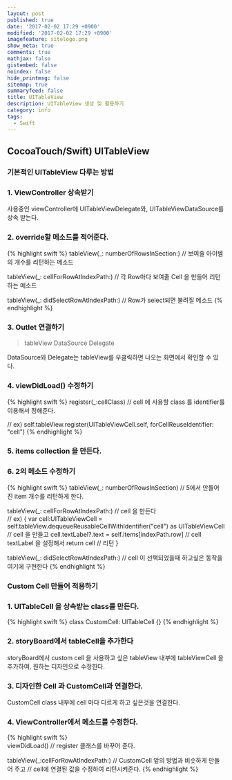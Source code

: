 ```yaml
---
layout: post
published: true
date: '2017-02-02 17:29 +0900'
modified: '2017-02-02 17:29 +0900'
imagefeature: sitelogo.png
show_meta: true
comments: true
mathjax: false
gistembed: false
noindex: false
hide_printmsg: false
sitemap: true
summaryfeed: false
title: UITableView
description: UITableView 생성 및 활용하기
category: info
tags:
  - Swift
---
```

## CocoaTouch/Swift) UITableView

### 기본적인 UITableView 다루는 방법
### 1. ViewController 상속받기
사용중인 viewController에 UITableViewDelegate와, UITableViewDataSource를 상속 받는다.

### 2. override할 메소드를 적어준다.
{% highlight swift %}
tableView(_: numberOfRowsInSection:)
    // 보여줄 아이템의 개수를 리턴하는 메소드
        
tableView(_: cellForRowAtIndexPath:)
	// 각 Row마다 보여줄 Cell 을 만들어 리턴하는 메소드
    
tableView(_: didSelectRowAtIndexPath:)
	// Row가 select되면 불려질 메소드
{% endhighlight %}

### 3. Outlet 연결하기
> tableView
> DataSource
> Delegate

DataSource와 Delegate는 tableView를 우클릭하면 나오는 화면에서 확인할 수 있다.

### 4. viewDidLoad() 수정하기
{% highlight swift %}
register(_:cellClass)
    // cell 에 사용할 class 를 identifier를 이용해서 정해준다.
    
// ex)
self.tableView.register(UITableViewCell.self, forCellReuseIdentifier: "cell")
{% endhighlight %}
    
### 5. items collection 을 만든다.

### 6. 2의 메소드 수정하기
{% highlight swift %}
tableView(_: numberOfRowsInSection)
   	// 5에서 만들어진 item 개수를 리턴하게 한다.
        
tableView(_: cellForRowAtIndexPath:)
	// cell 을 만든다    
// ex)
{
  var cell:UITableViewCell = self.tableView.dequeueReusableCellWithIdentifier("cell") as UITableViewCell // cell 을 만들고
  cell.textLabel?.text = self.items[indexPath.row] // cell textLabel 을 설정해서
  return cell // 리턴
}
    
tableView(_: didSelectRowAtIndexPath:) 
   	// cell 이 선택되었을때 하고싶은 동작을 여기에 구현한다
{% endhighlight %}        
        
### Custom Cell 만들어 적용하기
### 1. UITableCell 을 상속받는 class를 만든다.
{% highlight swift %}
class CustomCell: UITableCell {}
{% endhighlight %}
    
### 2. storyBoard에서 tableCell을 추가한다
storyBoard에서 custom cell 을 사용하고 싶은 tableView 내부에 tableViewCell 을 추가하여, 원하는 디자인으로 수정한다.

### 3. 디자인한 Cell 과 CustomCell과 연결한다.
CustomCell class 내부에 cell 마다 다르게 하고 싶은것을 연결한다.

### 4. ViewController에서 메소드를 수정한다.
{% highlight swift %}	
viewDidLoad()
   	// register 클래스를 바꾸어 준다.
        
tableView(_:cellForRowAtIndexPath:)
   	// CustomCell 앞의 방법과 비슷하게 만들어 주고
    // cell에 연결된 값을 수정하여 리턴시켜준다.
{% endhighlight %}
        

